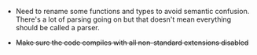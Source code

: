 - Need to rename some functions and types to avoid semantic confusion. There's a lot of parsing going on but that doesn't mean everything should be called a parser.

- ~~Make sure the code compiles with all non-standard extensions disabled~~

